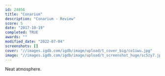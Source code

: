 ```yaml
---
id: 24856
title: "Conarium"
description: "Conarium - Review"
score: 5
date: "2017-10-19"
completed: TRUE
awards: ""
modified_date: "2022-07-04"
screenshots: []
cover: "//images.igdb.com/igdb/image/upload/t_cover_big/co1iwu.jpg"
image: "//images.igdb.com/igdb/image/upload/t_screenshot_huge/sc5zy7.jpg"
---
```

Neat atmosphere.